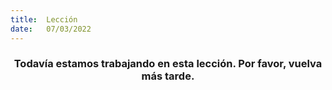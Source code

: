 ```yaml
---
title:  Lección
date:   07/03/2022
---
```


### <center>Todavía estamos trabajando en esta lección. Por favor, vuelva más tarde.</center>